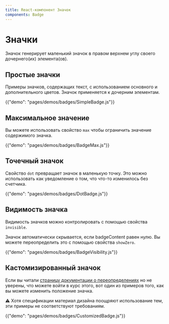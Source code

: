 ```yaml
---
title: React-компонент Значок
components: Badge
---
```


# Значки

<p class="description">Значок генерирует маленький значок в правом верхнем углу своего дочернего(их) элемента(ов).</p>

## Простые значки

Примеры значков, содержащих текст, с использованием основного и дополнительного цветов. Значок применяется к дочерним элементам.

{{"demo": "pages/demos/badges/SimpleBadge.js"}}

## Максимальное значение

Вы можете использовать свойство `max` чтобы ограничить значение содержимого значка.

{{"demo": "pages/demos/badges/BadgeMax.js"}}

## Точечный значок

Свойство `dot` превращает значок в маленькую точку. Это можно использовать как уведомление о том, что что-то изменилось без счетчика.

{{"demo": "pages/demos/badges/DotBadge.js"}}

## Видимость значка

Видимость значков можно контролировать с помощью свойства `invisible`.

Значок автоматически скрывается, если badgeContent равен нулю. Вы можете переопределить это с помощью свойства `showZero`.

{{"demo": "pages/demos/badges/BadgeVisibility.js"}}

## Кастомизированный значок

Если вы читали [страницу документации о переопределениях](/customization/overrides/) но не уверены, что можете войти в курс этого, вот один из примеров того, как вы можете изменить положение значка.

⚠️ Хотя спецификации материал дизайна поощряют использование тем, эти примеры не соответствуют требованиям.

{{"demo": "pages/demos/badges/CustomizedBadge.js"}}

